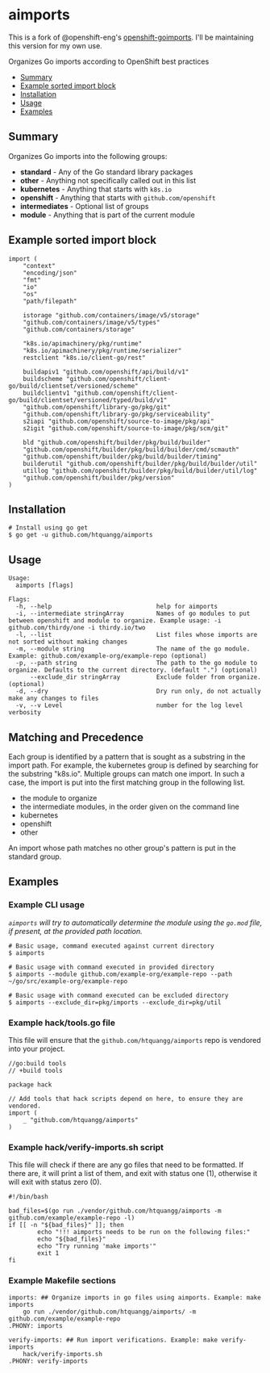
# aimports

This is a fork of @openshift-eng's [openshift-goimports](https://github.com/openshift-eng/openshift-goimports). I'll be maintaining this version for my own use.

Organizes Go imports according to OpenShift best practices

* [Summary](#summary)
* [Example sorted import block](#example-sorted-import-block)
* [Installation](#installation)
* [Usage](#usage)
* [Examples](#examples)

## <a name='Summary'></a>Summary
Organizes Go imports into the following groups:
 - **standard** - Any of the Go standard library packages
 - **other** - Anything not specifically called out in this list
 - **kubernetes** - Anything that starts with `k8s.io`
 - **openshift** - Anything that starts with `github.com/openshift`
 - **intermediates** - Optional list of groups
 - **module** - Anything that is part of the current module

## <a name='Examplesortedimportblock'></a>Example sorted import block
```
import (
	"context"
	"encoding/json"
	"fmt"
	"io"
	"os"
	"path/filepath"

	istorage "github.com/containers/image/v5/storage"
	"github.com/containers/image/v5/types"
	"github.com/containers/storage"

	"k8s.io/apimachinery/pkg/runtime"
	"k8s.io/apimachinery/pkg/runtime/serializer"
	restclient "k8s.io/client-go/rest"

	buildapiv1 "github.com/openshift/api/build/v1"
	buildscheme "github.com/openshift/client-go/build/clientset/versioned/scheme"
	buildclientv1 "github.com/openshift/client-go/build/clientset/versioned/typed/build/v1"
	"github.com/openshift/library-go/pkg/git"
	"github.com/openshift/library-go/pkg/serviceability"
	s2iapi "github.com/openshift/source-to-image/pkg/api"
	s2igit "github.com/openshift/source-to-image/pkg/scm/git"

	bld "github.com/openshift/builder/pkg/build/builder"
	"github.com/openshift/builder/pkg/build/builder/cmd/scmauth"
	"github.com/openshift/builder/pkg/build/builder/timing"
	builderutil "github.com/openshift/builder/pkg/build/builder/util"
	utillog "github.com/openshift/builder/pkg/build/builder/util/log"
	"github.com/openshift/builder/pkg/version"
)
```

## <a name='Installation'></a>Installation
```
# Install using go get
$ go get -u github.com/htquangg/aimports
```

## <a name='Usage'></a>Usage
```
Usage:
  aimports [flags]

Flags:
  -h, --help                             help for aimports
  -i, --intermediate stringArray         Names of go modules to put between openshift and module to organize. Example usage: -i github.com/thirdy/one -i thirdy.io/two
  -l, --list                             List files whose imports are not sorted without making changes
  -m, --module string                    The name of the go module. Example: github.com/example-org/example-repo (optional)
  -p, --path string                      The path to the go module to organize. Defaults to the current directory. (default ".") (optional)
      --exclude_dir stringArray          Exclude folder from organize. (optional)
  -d, --dry                              Dry run only, do not actually make any changes to files
  -v, --v Level                          number for the log level verbosity
```

## Matching and Precedence

Each group is identified by a pattern that is sought as a substring in the import path.  For example, the kubernetes group is defined by searching for the substring "k8s.io".  Multiple groups can match one import.  In such a case, the import is put into the first matching group in the following list.

- the module to organize
- the intermediate modules, in the order given on the command line
- kubernetes
- openshift
- other

An import whose path matches no other group's pattern is put in the standard group.

## <a name='Examples'></a>Examples

### <a name='ExampleCLIusage'></a>Example CLI usage
*`aimports` will try to automatically determine the module using the `go.mod` file, if present, at the provided path location.*

```
# Basic usage, command executed against current directory
$ aimports

# Basic usage with command executed in provided directory
$ aimports --module github.com/example-org/example-repo --path ~/go/src/example-org/example-repo

# Basic usage with command executed can be excluded directory
$ aimports --exclude_dir=pkg/imports --exclude_dir=pkg/util
```

### <a name='Examplehacktools.gofile'></a>Example hack/tools.go file
This file will ensure that the `github.com/htquangg/aimports` repo is vendored into your project.
```
//go:build tools
// +build tools

package hack

// Add tools that hack scripts depend on here, to ensure they are vendored.
import (
	_ "github.com/htquangg/aimports"
)

```

### <a name='Examplehackverify-imports.shscript'></a>Example hack/verify-imports.sh script
This file will check if there are any go files that need to be formatted. If there are, it will print a list of them, and exit with status one (1), otherwise it will exit with status zero (0). 
```
#!/bin/bash

bad_files=$(go run ./vendor/github.com/htquangg/aimports -m github.com/example/example-repo -l)
if [[ -n "${bad_files}" ]]; then
        echo "!!! aimports needs to be run on the following files:"
        echo "${bad_files}"
        echo "Try running 'make imports'"
        exit 1
fi
```

### <a name='ExampleMakefilesections'></a>Example Makefile sections
```
imports: ## Organize imports in go files using aimports. Example: make imports
	go run ./vendor/github.com/htquangg/aimports/ -m github.com/example/example-repo
.PHONY: imports

verify-imports: ## Run import verifications. Example: make verify-imports
	hack/verify-imports.sh
.PHONY: verify-imports
```
